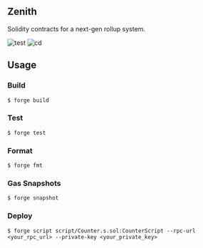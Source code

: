 ## Zenith

Solidity contracts for a next-gen rollup system.

![test](https://github.com/init4tech/zenith/actions/workflows/test.yml/badge.svg) ![cd](https://github.com/init4tech/zenith/actions/workflows/cd.yml/badge.svg)

## Usage

### Build

```shell
$ forge build
```

### Test

```shell
$ forge test
```

### Format

```shell
$ forge fmt
```

### Gas Snapshots

```shell
$ forge snapshot
```

### Deploy

```shell
$ forge script script/Counter.s.sol:CounterScript --rpc-url <your_rpc_url> --private-key <your_private_key>
```